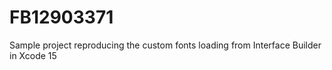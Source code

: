 # FB12903371
Sample project reproducing the custom fonts loading from Interface Builder in Xcode 15
